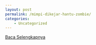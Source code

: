 ```yaml
---
layout: post
permalink: /mimpi-dikejar-hantu-zombie/
categories:
    - Uncategorized
---
```


[Baca Selengkapnya](/01)